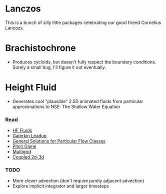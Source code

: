 Lanczos
=======

This is a bunch of silly little packages celebrating our good friend Cornelius Lancozs.


# Brachistochrone

* Produces cycloids, but doesn't fully respect the boundary conditions. Surely a small bug, I'll figure it out eventually.


# Height Fluid

* Generates cool "plausible" 2.5D animated fluids from particular approximations to NSE: The Shallow Water Equation

### Read
* [HF Fluids](https://tutcris.tut.fi/portal/files/4312220/kellomaki_1354.pdf)
* [Galerkin Leadup](http://fischerp.cs.illinois.edu/tam470/refs/notes_time1c.pdf)
* [General Solutions for Particular Flow Classes](https://arxiv.org/pdf/1502.01206.pdf)
* [Pitch Game](https://www.coffeestainpublishing.com/pitch-your-game)
* [Multigrid](https://www.nada.kth.se/utbildning/grukth/exjobb/rapportlistor/2009/rapporter09/kallin_daniel_09029.pdf)
* [Coupled 2d-3d](https://graphics.pixar.com/library/TwoDThreeDWaterSim/paper.pdf)

### TODO
* More clever advection (don't require purely adjacent advection)
* Explore implicit integrator and larger timesteps
